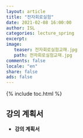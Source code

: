 ```yaml
---
layout: article
title: "전자회로실험"
date: 2021-02-08 16:00:00
author: ISL
categories: lecture_spring
excerpt: 
image:
   teaser: 전자회로실험교재.jpg
   path: 전자회로실험교재.jpg
comments: false
locale: "en"
share: false
ads: false
--- 
```


{% include toc.html %}

<!--예시-->
## 강의 계획서
* **강의 계획서** 
<!--[다운로드](../../attachments/전자회로 실험_2020_syllabus.hwp)-->